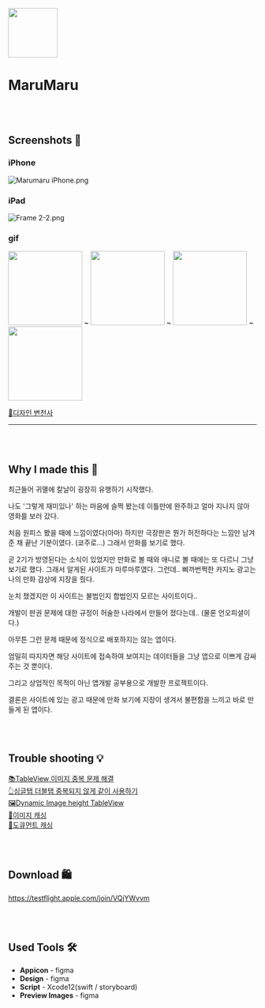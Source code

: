 <img src="https://user-images.githubusercontent.com/63496607/131101666-02dca9a8-bdf9-4427-8799-c7a8d806f61e.png" width="100">

# MaruMaru

<br><br>
## Screenshots 📱

### iPhone

![Marumaru iPhone.png](https://user-images.githubusercontent.com/63496607/131101688-ed771edc-73a1-41f7-8c39-2923874898c5.png)

### iPad

![Frame 2-2.png](https://user-images.githubusercontent.com/63496607/131101740-39164939-1f19-4497-bc81-59a81fa3b4d7.png)

### gif

<img src="https://github.com/Avocado34/Marumaru/blob/develop/RunningGif/Main.gif" width="150"></img> ~
<img src="https://github.com/Avocado34/Marumaru/blob/develop/RunningGif/Search.gif" width="150"></img> ~
<img src="https://github.com/Avocado34/Marumaru/blob/develop/RunningGif/Episode.gif" width="150"></img> ~
<img src="https://github.com/Avocado34/Marumaru/blob/develop/RunningGif/View.gif" width="150"></img>

[🎨디자인 변천사](https://www.notion.so/ffed3289a9024ae8a58dbb7614dd553a)

---

<br><br>
## Why I made this 🤔

 최근들어 귀멸에 칼날이 굉장히 유행하기 시작했다.

 나도 '그렇게 재미있나' 하는 마음에 슬쩍 봤는데 이틀만에 완주하고 얼마 지나지 않아 영화를 보러 갔다.

처음 원피스 봤을 때에 느낌이였다(아마) 하지만 극장판은 뭔가 허전하다는 느낌만 남겨준 채 끝난 기분이였다. (쿄주로...) 그래서 만화를 보기로 했다.

 곧 2기가 방영된다는 소식이 있었지만 만화로 볼 때와 애니로 볼 때에는 또 다르니 그냥 보기로 했다. 그래서 알게된 사이트가 마루마루였다. 그런데.. 삐까번쩍한 카지노 광고는 나의 만화 감상에 지장을 줬다.

 눈치 챘겠지만 이 사이트는 불법인지 합법인지 모르는 사이트이다..

개발이 판권 문제에 대한 규정이 허술한 나라에서 만들어 졌다는데.. (물론 언오피셜이다.)

아무튼 그런 문제 때문에 정식으로  배포하지는 않는 앱이다.

 엄밀히 따지자면 해당 사이트에 접속하여 보여지는 데이터들을 그냥 앱으로 이쁘게 감싸주는 것 뿐이다.

그리고 상업적인 목적이 아닌 앱개발 공부용으로 개발한 프로젝트이다.

 결론은 사이트에 있는 광고 때문에 만화 보기에 지장이 생겨서 불편함을 느끼고 바로 만들게 된 앱이다.

<br><br>
## Trouble shooting 💡

[📚TableView 이미지 중복 문제 해결](https://www.notion.so/TableView-f0fb59a9270043fc90153740ef6eff84) <br>
[👆싱글탭 더블탭 중복되지 않게 같이 사용하기](https://www.notion.so/0453e27d43db4265b8640608ceff8210) <br>
[🖼Dynamic Image height TableView](https://www.notion.so/Dynamic-Image-height-TableView-8ba75d52f4f9430487fef5f8276e0637) <br>
[💾이미지 캐싱](https://www.notion.so/6327f97c06974c35ae0b4180ded110df) <br>
[💾도큐먼트 캐싱](https://cautious-smash-7a0.notion.site/fb0cdf7a04484a129e92d11a1a3e991c) <br>

<br><br>
## Download 🛍
https://testflight.apple.com/join/VQjYWvvm

<br><br>
## Used Tools 🛠

- **Appicon** - figma
- **Design** - figma
- **Script** - Xcode12(swift / storyboard)
- **Preview Images** - figma
